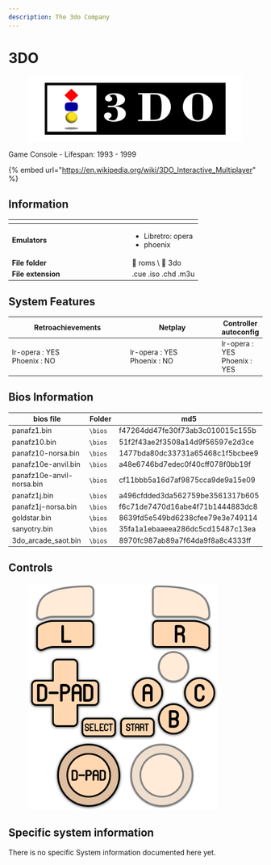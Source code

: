 ```yaml
---
description: The 3do Company
---
```


# 3DO

<div align="left">

<figure><img src="https://raw.githubusercontent.com/fabricecaruso/es-theme-carbon/5149a33eed46b2af638b06119397d4023b75131f/art/logos/3do.svg" alt=""><figcaption></figcaption></figure>

</div>

Game Console - Lifespan: 1993 - 1999

{% embed url="https://en.wikipedia.org/wiki/3DO_Interactive_Multiplayer" %}

## Information

<table data-header-hidden><thead><tr><th width="224"></th><th></th></tr></thead><tbody><tr><td><strong>Emulators</strong></td><td><ul><li>Libretro: opera</li><li>phoenix</li></ul></td></tr><tr><td><strong>File folder</strong></td><td><span data-gb-custom-inline data-tag="emoji" data-code="1f4c2">📂</span> roms \ <span data-gb-custom-inline data-tag="emoji" data-code="1f4c2">📂</span> 3do</td></tr><tr><td><strong>File extension</strong></td><td>.cue .iso .chd .m3u</td></tr></tbody></table>

## System Features

<table><thead><tr><th width="245">Retroachievements</th><th width="200">Netplay</th><th>Controller autoconfig</th></tr></thead><tbody><tr><td>lr-opera : YES<br>Phoenix : NO</td><td>lr-opera : YES<br>Phoenix : NO</td><td>lr-opera : YES<br>Phoenix : YES</td></tr></tbody></table>

## Bios Information

<table><thead><tr><th width="243">bios file</th><th width="135">Folder</th><th>md5</th></tr></thead><tbody><tr><td>panafz1.bin</td><td><code>\bios</code></td><td>f47264dd47fe30f73ab3c010015c155b</td></tr><tr><td>panafz10.bin</td><td><code>\bios</code></td><td>51f2f43ae2f3508a14d9f56597e2d3ce</td></tr><tr><td>panafz10-norsa.bin</td><td><code>\bios</code></td><td>1477bda80dc33731a65468c1f5bcbee9</td></tr><tr><td>panafz10e-anvil.bin</td><td><code>\bios</code></td><td>a48e6746bd7edec0f40cff078f0bb19f</td></tr><tr><td>panafz10e-anvil-norsa.bin</td><td><code>\bios</code></td><td>cf11bbb5a16d7af9875cca9de9a15e09</td></tr><tr><td>panafz1j.bin</td><td><code>\bios</code></td><td>a496cfdded3da562759be3561317b605</td></tr><tr><td>panafz1j-norsa.bin</td><td><code>\bios</code></td><td>f6c71de7470d16abe4f71b1444883dc8</td></tr><tr><td>goldstar.bin</td><td><code>\bios</code></td><td>8639fd5e549bd6238cfee79e3e749114</td></tr><tr><td>sanyotry.bin</td><td><code>\bios</code></td><td>35fa1a1ebaaeea286dc5cd15487c13ea</td></tr><tr><td>3do_arcade_saot.bin</td><td><code>\bios</code></td><td>8970fc987ab89a7f64da9f8a8c4333ff</td></tr></tbody></table>

## Controls

<div align="left">

<figure><img src="https://github.com/RetroBat-Official/retrobat-tattoos/blob/main/default/3do.png?raw=true" alt="" width="375"><figcaption></figcaption></figure>

</div>

## Specific system information

There is no specific System information documented here yet.
